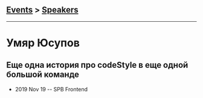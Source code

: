 ## [Events](../README.md) > [Speakers](../speakers.md)
---

# Умяр Юсупов

## Еще одна история про codeStyle в еще одной большой команде
- 2019 Nov 19 -- SPB Frontend    
